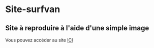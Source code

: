 # Site-surfvan


## Site à reproduire à l'aide d'une simple image

<p> Vous pouvez accéder au site <a href="https://unebaguette.github.io/Site-surfvan">ICI</a>